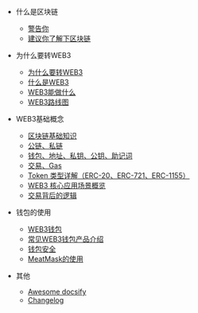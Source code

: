 - 什么是区块链
  - [警告你](what/warning.md)
  - [建议你了解下区块链](learnchain.md)
  <!-- - [为什么要转WEB3](quickstart.md)
  - [什么是WEB3](whatweb3.md)
  - [WEB3能做什么](howweb3.md)
  - [WEB3路线图](roadmap.md) -->

- 为什么要转WEB3
  - [为什么要转WEB3](quickstart.md)
  - [什么是WEB3](whatweb3.md)
  - [WEB3能做什么](howweb3.md)
  - [WEB3路线图](roadmap.md)

- WEB3基础概念
  - [区块链基础知识](blockchain.md)
  - [公链、私链](chain.md)
  - [钱包、地址、私钥、公钥、助记词](wallet.md)
  - [交易、Gas](gas.md)
  - [Token 类型详解（ERC-20、ERC-721、ERC-1155）](tokens.md)
  - [WEB3 核心应用场景概览](keys.md)
  - [交易背后的逻辑](tx.md)

- 钱包的使用
  - [WEB3钱包](web3wallet.md)
  - [常见WEB3钱包产品介绍](commonwallets.md)
  - [钱包安全](safewallet.md)
  - [MeatMask的使用](usemetamask.md)

- 其他
  - [Awesome docsify](awesome.md)
  - [Changelog](changelog.md)
